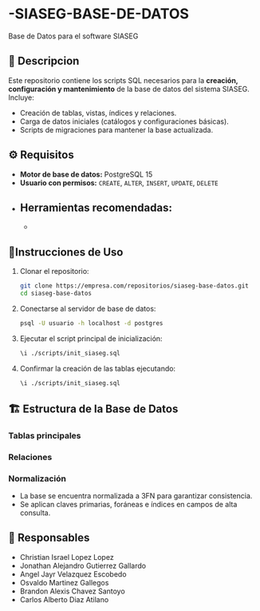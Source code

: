 # -SIASEG-BASE-DE-DATOS
Base de Datos para el software SIASEG

## 📖 Descripcion
Este repositorio contiene los scripts SQL necesarios para la **creación, configuración y mantenimiento** de la base de datos del sistema SIASEG.  
Incluye:
- Creación de tablas, vistas, índices y relaciones.
- Carga de datos iniciales (catálogos y configuraciones básicas).
- Scripts de migraciones para mantener la base actualizada.
  
## ⚙️ Requisitos
- **Motor de base de datos:** PostgreSQL 15  
- **Usuario con permisos:** `CREATE`, `ALTER`, `INSERT`, `UPDATE`, `DELETE`  
- Herramientas recomendadas:  
  - 
  - 

## 🚀Instrucciones de Uso
1. Clonar el repositorio:
   ```bash
   git clone https://empresa.com/repositorios/siaseg-base-datos.git
   cd siaseg-base-datos
   ```
2. Conectarse al servidor de base de datos:
   ```bash
   psql -U usuario -h localhost -d postgres
   ```
3. Ejecutar el script principal de inicialización:
   ```bash
   \i ./scripts/init_siaseg.sql
   ```
4. Confirmar la creación de las tablas ejecutando:
   ```bash
   \i ./scripts/init_siaseg.sql
   ```

## 🏗️ Estructura de la Base de Datos

### Tablas principales


### Relaciones


### Normalización
- La base se encuentra normalizada a 3FN para garantizar consistencia.
- Se aplican claves primarias, foráneas e índices en campos de alta consulta.


## 👥 Responsables
- Christian Israel Lopez Lopez
- Jonathan Alejandro Gutierrez Gallardo
- Angel Jayr Velazquez Escobedo
- Osvaldo Martinez Gallegos
- Brandon Alexis Chavez Santoyo
- Carlos Alberto Diaz Atilano


